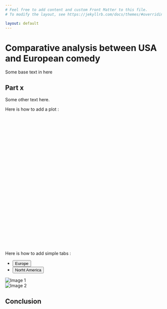 ```yaml
---
# Feel free to add content and custom Front Matter to this file.
# To modify the layout, see https://jekyllrb.com/docs/themes/#overriding-theme-defaults

layout: default
---
```

# Comparative analysis between USA and European comedy 

Some base text in here

## Part x

Some other text here.

Here is how to add a plot :

<!-- ATTENTION il faut que 'basic-plot' corresponde à l'argument de newPlot() dans basic_plot.js !! -->
<div id="basic-plot" style="width: 620px; height: 420px;"></div>
<script src="{{ '/assets/js/basic_plot.js' | relative_url }}"></script>

Here is how to add simple tabs :

<div class="container mt-2 mb-2">
  <ul class="nav nav-tabs" id="sampleTabs" role="tablist">
    <li class="nav-item" role="presentation">
      <button class="nav-link active" id="europe-wordcloud-tab" data-bs-toggle="tab" data-bs-target="#europe-wordcloud" type="button" role="tab" aria-controls="europe-wordcloud" aria-selected="true">
        Europe
      </button>
    </li>
    <li class="nav-item" role="presentation">
      <button class="nav-link" id="america-wordcloud-tab" data-bs-toggle="tab" data-bs-target="#america-wordcloud" type="button" role="tab" aria-controls="america-wordcloud" aria-selected="false">
        Norht America
      </button>
    </li>
  </ul>

  <div class="tab-content mt-3" id="sampleTabsContent">
    <div class="tab-pane fade show active" id="europe-wordcloud" role="tabpanel" aria-labelledby="europe-wordcloud-tab">
      <img src="{{ '/assets/img/test1.jpg' | relative_url }}" alt="Image 1" class="img-fluid">
    </div>
    <div class="tab-pane fade" id="america-wordcloud" role="tabpanel" aria-labelledby="america-wordcloud-tab">
      <img src="{{ '/assets/img/test2.jpg' | relative_url }}" alt="Image 2" class="img-fluid">
    </div>
  </div>
</div>

## Conclusion

